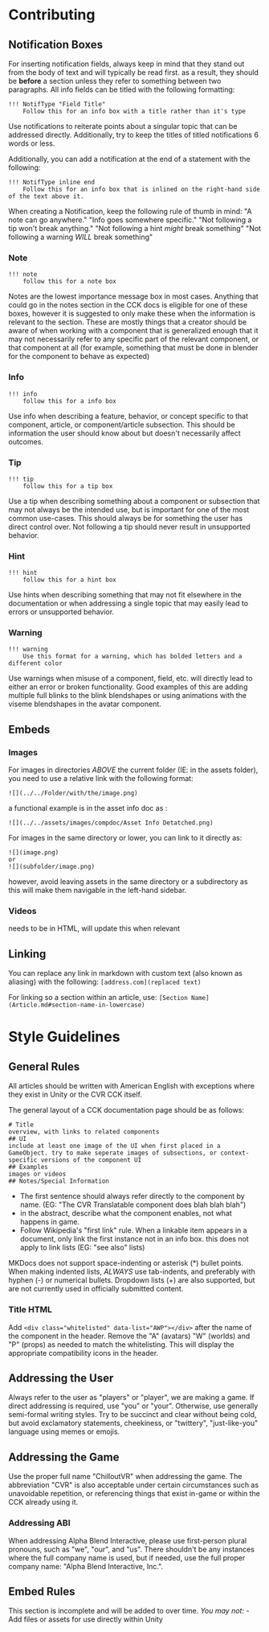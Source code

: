 # Contributing

## Notification Boxes
For inserting notification fields, always keep in mind that they stand out from the body of text and will typically be read first. as a result, they should be **before** a section unless they refer to something between two paragraphs.
All info fields can be titled with the following formatting:

```
!!! NotifType "Field Title"
    Follow this for an info box with a title rather than it's type
```

Use notifications to reiterate points about a singular topic that can be addressed directly. Additionally, try to keep the titles of titled notifications 6 words or less.

Additionally, you can add a notification at the end of a statement with the following:
```
!!! NotifType inline end
	Follow this for an info box that is inlined on the right-hand side of the text above it.
```

When creating a Notification, keep the following rule of thumb in mind:
"A note can go anywhere."
"Info goes somewhere specific."
"Not following a tip won't break anything."
"Not following a hint *might* break something"
"Not following a warning *WILL* break something"
### Note

```
!!! note
    follow this for a note box
```

Notes are the lowest importance message box in most cases. Anything that could go in the notes section in the CCK docs is eligible for one of these boxes, however it is suggested to only make these when the information is relevant to the section. These are mostly things that a creator should be aware of when working with a component that is generalized enough that it may not necessarily refer to any specific part of the relevant component, or that component at all (for example, something that must be done in blender for the component to behave as expected)

### Info

```
!!! info
    follow this for a info box
```

Use info when describing a feature, behavior, or concept specific to that component, article, or component/article subsection. This should be information the user should know about but doesn't necessarily affect outcomes.
### Tip

```
!!! tip
    follow this for a tip box
```

Use a tip when describing something about a component or subsection that may not always be the intended use, but is important for one of the most common use-cases. 
This should always be for something the user has direct control over. Not following a tip should never result in unsupported behavior.
### Hint
```
!!! hint
    follow this for a hint box
```

Use hints when describing something that may not fit elsewhere in the documentation or when addressing a single topic that may easily lead to errors or unsupported behavior.
### Warning

```
!!! warning
    Use this format for a warning, which has bolded letters and a different color
```

Use warnings when misuse of a component, field, etc. will directly lead to either an error or broken functionality. Good examples of this are adding multiple full blinks to the blink blendshapes or using animations with the viseme blendshapes in the avatar component.
## Embeds

### Images

For images in directories *ABOVE* the current folder (IE: in the assets folder), you need to use a relative link with the following format:
```
![](../../Folder/with/the/image.png)
```

a functional example is in the asset info doc as :
```
![](../../assets/images/compdoc/Asset Info Detatched.png)
```

For images in the same directory or lower, you can link to it directly as:
```
![](image.png)
or
![](subfolder/image.png)
```
however, avoid leaving assets in the same directory or a subdirectory as this will make them navigable in the left-hand sidebar.

### Videos

needs to be in HTML, will update this when relevant

## Linking

You can replace any link in markdown with custom text (also known as aliasing) with the following: ``[address.com](replaced text)``

For linking so a section within an article, use:
``[Section Name](Article.md#section-name-in-lowercase)``
# Style Guidelines

## General Rules

All articles should be written with American English with exceptions where they exist in Unity or the CVR CCK itself.

The general layout of a CCK documentation page should be as follows:
```
# Title
overview, with links to related components
## UI
include at least one image of the UI when first placed in a GameObject. try to make seperate images of subsections, or context-specific versions of the component UI
## Examples
images or videos
## Notes/Special Information
```

- The first sentence should always refer directly to the component by name. (EG: "The CVR Translatable component does blah blah blah")
- in the abstract, describe what the component enables, not what happens in game.
- Follow Wikipedia's "first link" rule. When a linkable item appears in a document, only link the first instance not in an info box. this does not apply to link lists (EG: "see also" lists)

MKDocs does not support space-indenting or asterisk (\*) bullet points. When making indented lists, *ALWAYS* use tab-indents, and preferably with hyphen (-) or numerical bullets. Dropdown lists (+) are also supported, but are not currently used in officially submitted content. 

### Title HTML

Add  ```<div class="whitelisted" data-list="AWP"></div>``` after the name of the component in the header. Remove the "A" (avatars) "W" (worlds) and "P" (props) as needed to match the whitelisting. This will display the appropriate compatibility icons in the header.

## Addressing the User

Always refer to the user as "players" or "player", we are making a game. If direct addressing is required, use "you" or "your". Otherwise, use generally semi-formal writing styles. Try to be succinct and clear without being cold, but avoid exclamatory statements, cheekiness, or "twittery", "just-like-you" language using memes or emojis. 
## Addressing the Game

Use the proper full name "ChilloutVR" when addressing the game. The abbreviation "CVR" is also acceptable under certain circumstances such as unavoidable repetition, or referencing things that exist in-game or within the CCK already using it.

### Addressing ABI

When addressing Alpha Blend Interactive, please use first-person plural pronouns, such as "we", "our", and "us". There shouldn't be any instances where the full company name is used, but if needed, use the full proper company name: "Alpha Blend Interactive, Inc.".

## Embed Rules

This section is incomplete and will be added to over time.
	*You may not:*
		- Add files or assets for use directly within Unity
